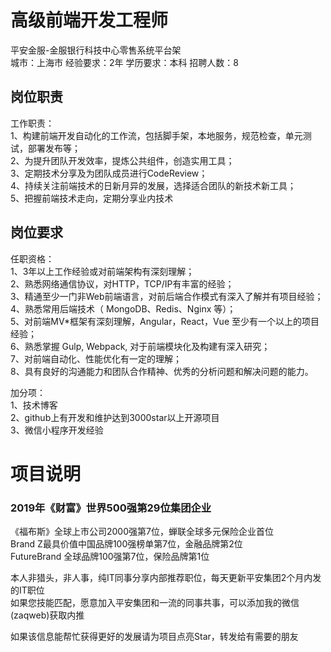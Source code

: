 # 高级前端开发工程师
平安金服-金服银行科技中心零售系统平台架  
城市：上海市 经验要求：2年 学历要求：本科  招聘人数：8

## 岗位职责
工作职责：   
1、构建前端开发自动化的工作流，包括脚手架，本地服务，规范检查，单元测试，部署发布等；   
2、为提升团队开发效率，提炼公共组件，创造实用工具；   
3、定期技术分享及为团队成员进行CodeReview；   
4、持续关注前端技术的日新月异的发展，选择适合团队的新技术新工具；   
5、把握前端技术走向，定期分享业内技术

## 岗位要求
任职资格：   
1、3年以上工作经验或对前端架构有深刻理解；   
2、熟悉网络通信协议，对HTTP，TCP/IP有丰富的经验；   
3、精通至少一门非Web前端语言，对前后端合作模式有深入了解并有项目经验；    
4、熟悉常用后端技术（ MongoDB、Redis、Nginx 等）；   
5、对前端MV*框架有深刻理解，Angular，React，Vue 至少有一个以上的项目经验；   
6、熟悉掌握 Gulp, Webpack, 对于前端模块化及构建有深入研究；   
7、对前端自动化、性能优化有一定的理解；   
8、具有良好的沟通能力和团队合作精神、优秀的分析问题和解决问题的能力。   
   
加分项：   
1、技术博客   
2、github上有开发和维护达到3000star以上开源项目   
3、微信小程序开发经验

# 项目说明

### 2019年《财富》世界500强第29位集团企业
《福布斯》全球上市公司2000强第7位，蝉联全球多元保险企业首位  
Brand Z最具价值中国品牌100强榜单第7位，金融品牌第2位  
FutureBrand 全球品牌100强第7位，保险品牌第1位

本人非猎头，非人事，纯IT同事分享内部推荐职位，每天更新平安集团2个月内发的IT职位  
如果您技能匹配，愿意加入平安集团和一流的同事共事，可以添加我的微信(zaqweb)获取内推 

如果该信息能帮忙获得更好的发展请为项目点亮Star，转发给有需要的朋友




